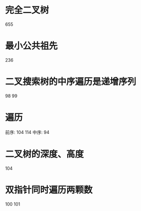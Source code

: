 # 完全二叉树
655

# 最小公共祖先
236

# 二叉搜索树的中序遍历是递增序列
98  99

# 遍历
前序: 104  114
中序: 94

# 二叉树的深度、高度
104

# 双指针同时遍历两颗数
100  101